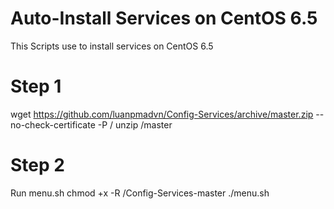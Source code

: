 # Auto-Install Services on CentOS 6.5
  This Scripts use to install services on CentOS 6.5 
# Step 1
  wget https://github.com/luanpmadvn/Config-Services/archive/master.zip --no-check-certificate -P /
  unzip /master
# Step 2
 Run menu.sh
  chmod +x -R /Config-Services-master
  ./menu.sh

